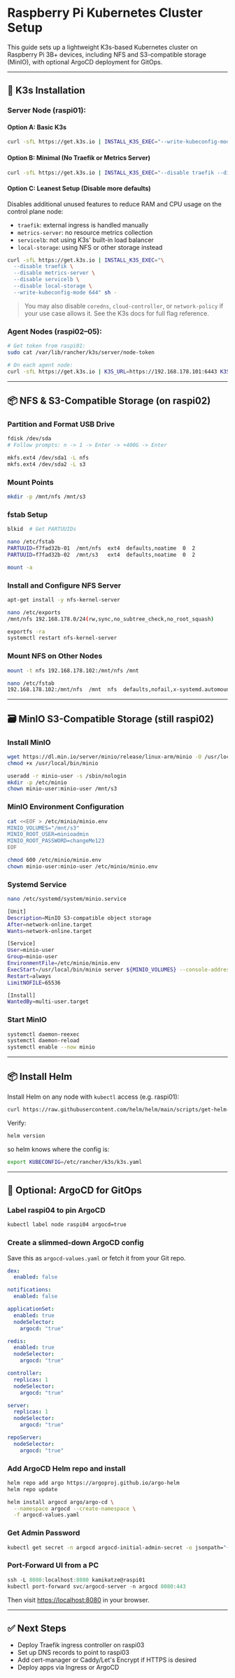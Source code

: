 # Raspberry Pi Kubernetes Cluster Setup

This guide sets up a lightweight K3s-based Kubernetes cluster on Raspberry Pi 3B+ devices, including NFS and S3-compatible storage (MinIO), with optional ArgoCD deployment for GitOps.

---

## 🐧 K3s Installation

### Server Node (raspi01):

#### Option A: Basic K3s
```bash
curl -sfL https://get.k3s.io | INSTALL_K3S_EXEC="--write-kubeconfig-mode 644" sh -
```

#### Option B: Minimal (No Traefik or Metrics Server)
```bash
curl -sfL https://get.k3s.io | INSTALL_K3S_EXEC="--disable traefik --disable metrics-server --write-kubeconfig-mode 644" sh -
```

#### Option C: Leanest Setup (Disable more defaults)
Disables additional unused features to reduce RAM and CPU usage on the control plane node:

- `traefik`: external ingress is handled manually
- `metrics-server`: no resource metrics collection
- `servicelb`: not using K3s' built-in load balancer
- `local-storage`: using NFS or other storage instead

```bash
curl -sfL https://get.k3s.io | INSTALL_K3S_EXEC="\
  --disable traefik \
  --disable metrics-server \
  --disable servicelb \
  --disable local-storage \
  --write-kubeconfig-mode 644" sh -
```

> You may also disable `coredns`, `cloud-controller`, or `network-policy` if your use case allows it. See the K3s docs for full flag reference.

### Agent Nodes (raspi02–05):

```bash
# Get token from raspi01:
sudo cat /var/lib/rancher/k3s/server/node-token

# On each agent node:
curl -sfL https://get.k3s.io | K3S_URL=https://192.168.178.101:6443 K3S_TOKEN=<your-node-token> sh -
```

---

## 📦 NFS & S3-Compatible Storage (on raspi02)

### Partition and Format USB Drive
```bash
fdisk /dev/sda
# Follow prompts: n -> 1 -> Enter -> +400G -> Enter

mkfs.ext4 /dev/sda1 -L nfs
mkfs.ext4 /dev/sda2 -L s3
```

### Mount Points
```bash
mkdir -p /mnt/nfs /mnt/s3
```

### fstab Setup
```bash
blkid  # Get PARTUUIDs

nano /etc/fstab
PARTUUID=f7fad32b-01  /mnt/nfs  ext4  defaults,noatime  0  2
PARTUUID=f7fad32b-02  /mnt/s3   ext4  defaults,noatime  0  2

mount -a
```

### Install and Configure NFS Server
```bash
apt-get install -y nfs-kernel-server

nano /etc/exports
/mnt/nfs 192.168.178.0/24(rw,sync,no_subtree_check,no_root_squash)

exportfs -ra
systemctl restart nfs-kernel-server
```

### Mount NFS on Other Nodes
```bash
mount -t nfs 192.168.178.102:/mnt/nfs /mnt

nano /etc/fstab
192.168.178.102:/mnt/nfs  /mnt  nfs  defaults,nofail,x-systemd.automount  0  0
```

---

## 🗃️ MinIO S3-Compatible Storage (still raspi02)

### Install MinIO
```bash
wget https://dl.min.io/server/minio/release/linux-arm/minio -O /usr/local/bin/minio
chmod +x /usr/local/bin/minio

useradd -r minio-user -s /sbin/nologin
mkdir -p /etc/minio
chown minio-user:minio-user /mnt/s3
```

### MinIO Environment Configuration
```bash
cat <<EOF > /etc/minio/minio.env
MINIO_VOLUMES="/mnt/s3"
MINIO_ROOT_USER=minioadmin
MINIO_ROOT_PASSWORD=changeMe123
EOF

chmod 600 /etc/minio/minio.env
chown minio-user:minio-user /etc/minio/minio.env
```

### Systemd Service
```bash
nano /etc/systemd/system/minio.service

[Unit]
Description=MinIO S3-compatible object storage
After=network-online.target
Wants=network-online.target

[Service]
User=minio-user
Group=minio-user
EnvironmentFile=/etc/minio/minio.env
ExecStart=/usr/local/bin/minio server ${MINIO_VOLUMES} --console-address "0.0.0.0:9001"
Restart=always
LimitNOFILE=65536

[Install]
WantedBy=multi-user.target
```

### Start MinIO
```bash
systemctl daemon-reexec
systemctl daemon-reload
systemctl enable --now minio
```

---

## 📦 Install Helm

Install Helm on any node with `kubectl` access (e.g. raspi01):
```bash
curl https://raw.githubusercontent.com/helm/helm/main/scripts/get-helm-3 | bash
```

Verify:
```bash
helm version
```

so helm knows where the config is:
```bash
export KUBECONFIG=/etc/rancher/k3s/k3s.yaml
```

---

## 🚀 Optional: ArgoCD for GitOps

### Label raspi04 to pin ArgoCD
```bash
kubectl label node raspi04 argocd=true
```

### Create a slimmed-down ArgoCD config
Save this as `argocd-values.yaml` or fetch it from your Git repo.

```yaml
dex:
  enabled: false

notifications:
  enabled: false

applicationSet:
  enabled: true
  nodeSelector:
    argocd: "true"

redis:
  enabled: true
  nodeSelector:
    argocd: "true"

controller:
  replicas: 1
  nodeSelector:
    argocd: "true"

server:
  replicas: 1
  nodeSelector:
    argocd: "true"

repoServer:
  nodeSelector:
    argocd: "true"
```

### Add ArgoCD Helm repo and install
```bash
helm repo add argo https://argoproj.github.io/argo-helm
helm repo update

helm install argocd argo/argo-cd \
  --namespace argocd --create-namespace \
  -f argocd-values.yaml
```

### Get Admin Password
```bash
kubectl get secret -n argocd argocd-initial-admin-secret -o jsonpath="{.data.password}" | base64 -d && echo
```

### Port-Forward UI from a PC
```powershell
ssh -L 8080:localhost:8080 kamikatze@raspi01
kubectl port-forward svc/argocd-server -n argocd 8080:443
```

Then visit [https://localhost:8080](https://localhost:8080) in your browser.

---

## ✅ Next Steps

- Deploy Traefik ingress controller on raspi03
- Set up DNS records to point to raspi03
- Add cert-manager or Caddy/Let's Encrypt if HTTPS is desired
- Deploy apps via Ingress or ArgoCD

